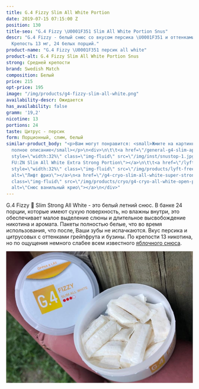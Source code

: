 ```yaml
---
title: G.4 Fizzy Slim All White Portion
date: 2019-07-15 07:15:00 Z
position: 130
title-seo: "G.4 Fizzy \U0001F351 Slim All White Portion Snus"
descr: "G.4 Fizzy - белый снюс со вкусом персика \U0001F351 и оттенками грейпфрута.
  Крепость 13 мг, 24 белых порций."
product-name: "G.4 Fizzy \U0001F351 персик all white"
product-alt: G.4 Fizzy Slim All White Portion Snus
strong: Средней крепости
brand: Swedish Match
composition: Белый
price: 215
opt-price: 195
image: "/img/products/g4-fizzy-slim-all-white.png"
availability-descr: Ожидается
has_availability: false
gramm: '19,2'
nicotine: 13
portions: 24
taste: Цитрус - персик
form: Порционный, слим, белый
similar-product_body: "<p>Вам могут понравится: <small>Жмите на картинки и читайте
  полное описание</small></p>\n<div>\n\t\t<a href=\"/general-g4-slim-apple-white\"><img
  style=\"width:32%\" class=\"img-fluid\" src=\"/img/inst/snustop-1.jpg\" alt=\"G.4
  FU:ZN Slim All White Extra Strong Portion\"></a>\n\t\t<a href=\"/lyft-x-strong-freeze-slim-white\"><img
  style=\"width:32%\" class=\"img-fluid\" src=\"/img/products/lyft-freeze/lyft-freeze-open.jpg\"
  alt=\"Лифт фриз\"></a>\n<a href=\"/g4-cryo-slim-all-white-super-strong\"><img style=\"width:32%\"
  class=\"img-fluid\" src=\"/img/products/cryo/g4-cryo-all-white-open-portion.jpg\"
  alt=\"Снюс ванильный крио\"></a>\n</div>"
---
```


G.4 Fizzy 🍑 Slim Strong All White - это белый летний снюс.
В банке 24 порции, которые имеют сухую поверхность, но влажны внутри, это обеспечивает малое выделение слюны и длительное высвобождение никотина и аромата. Пакеты полностью белые, что во время использования, что после, Ваши зубы не испачкаются.
Вкус персика и цитрусовых с оттенками грейпфрута и бузины.
По крепости 13 никотина, но по ощущения немного слабее всем известного [яблочного снюса](/general-g4-slim-apple-white).

<img class="img-fluid" src="/img/products/G4Fizzy.JPG" alt="g4 fizzy all white snus open">